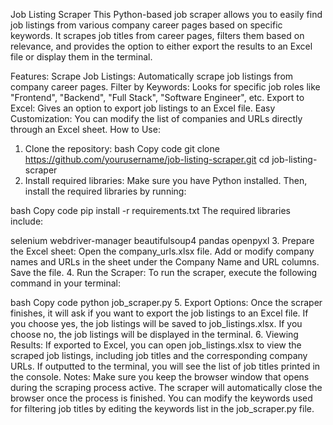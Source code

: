 Job Listing Scraper
This Python-based job scraper allows you to easily find job listings from various company career pages based on specific keywords. It scrapes job titles from career pages, filters them based on relevance, and provides the option to either export the results to an Excel file or display them in the terminal.

Features:
Scrape Job Listings: Automatically scrape job listings from company career pages.
Filter by Keywords: Looks for specific job roles like "Frontend", "Backend", "Full Stack", "Software Engineer", etc.
Export to Excel: Gives an option to export job listings to an Excel file.
Easy Customization: You can modify the list of companies and URLs directly through an Excel sheet.
How to Use:
1. Clone the repository:
bash
Copy code
git clone https://github.com/yourusername/job-listing-scraper.git
cd job-listing-scraper
2. Install required libraries:
Make sure you have Python installed. Then, install the required libraries by running:

bash
Copy code
pip install -r requirements.txt
The required libraries include:

selenium
webdriver-manager
beautifulsoup4
pandas
openpyxl
3. Prepare the Excel sheet:
Open the company_urls.xlsx file.
Add or modify company names and URLs in the sheet under the Company Name and URL columns.
Save the file.
4. Run the Scraper:
To run the scraper, execute the following command in your terminal:

bash
Copy code
python job_scraper.py
5. Export Options:
Once the scraper finishes, it will ask if you want to export the job listings to an Excel file.
If you choose yes, the job listings will be saved to job_listings.xlsx.
If you choose no, the job listings will be displayed in the terminal.
6. Viewing Results:
If exported to Excel, you can open job_listings.xlsx to view the scraped job listings, including job titles and the corresponding company URLs.
If outputted to the terminal, you will see the list of job titles printed in the console.
Notes:
Make sure you keep the browser window that opens during the scraping process active. The scraper will automatically close the browser once the process is finished.
You can modify the keywords used for filtering job titles by editing the keywords list in the job_scraper.py file.
